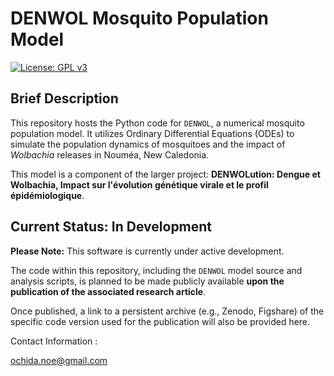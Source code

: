 # DENWOL Mosquito Population Model

[![License: GPL v3](https://img.shields.io/badge/License-GPLv3-blue.svg)](https://www.gnu.org/licenses/gpl-3.0)

## Brief Description

This repository hosts the Python code for `DENWOL`, a numerical mosquito population model. It utilizes Ordinary Differential Equations (ODEs) to simulate the population dynamics of mosquitoes and the impact of *Wolbachia* releases in Nouméa, New Caledonia.

This model is a component of the larger project: **DENWOLution: Dengue et Wolbachia, Impact sur l'évolution génétique virale et le profil épidémiologique**.

## Current Status: In Development 

**Please Note:** This software is currently under active development.

The code within this repository, including the `DENWOL` model source and analysis scripts, is planned to be made publicly available **upon the publication of the associated research article**.

Once published, a link to a persistent archive (e.g., Zenodo, Figshare) of the specific code version used for the publication will also be provided here.

Contact Information : 

ochida.noe@gmail.com

